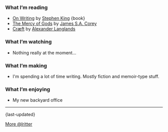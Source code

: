 ### What I’m reading

- [On Writing](https://stephenking.com/works/nonfiction/on-writing-a-memoir-of-the-craft.html) by [Stephen King](https://stephenking.com) {book}
- [The Mercy of Gods](https://www.jamessacorey.com/books/the-mercy-of-gods/) by [James S.A. Corey](https://www.jamessacorey.com)
- [Cræft](https://alexlanglands.wordpress.com/craeft/) by [Alexander Langlands](https://alexlanglands.wordpress.com)

### What I’m watching

- Nothing really at the moment...

### What I’m making

- I'm spending a lot of time writing. Mostly fiction and memoir-type stuff.

### What I’m enjoying

- My new backyard office

---

{last-updated}

[More @lritter](https://lritter.io)
